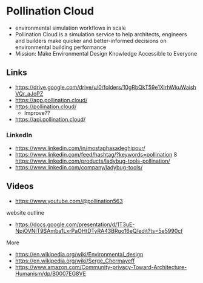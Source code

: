 # Pollination Cloud

* environmental simulation workflows in scale
* Pollination Cloud is a simulation service to help architects, engineers and builders make quicker and better-informed decisions on environmental building performance
* Mission: Make Environmental Design Knowledge Accessible to Everyone


## Links

* https://drive.google.com/drive/u/0/folders/10gRbQkT59e1XlrhWkuWaishVQr_aJoPZ
* https://app.pollination.cloud/
* https://pollination.cloud/
  * Improve??
* https://api.pollination.cloud/

### LinkedIn

* https://www.linkedin.com/in/mostaphasadeghipour/
* https://www.linkedin.com/feed/hashtag/?keywords=pollination
8 https://www.linkedin.com/products/ladybug-tools-pollination/
* https://www.linkedin.com/company/ladybug-tools/




## Videos

* https://www.youtube.com/@pollination563


website outline

* https://docs.google.com/presentation/d/1T3uE-NpiOVNlT9SAmba1LxrPaOHtDTyRA43BRgo16eQ/edit?ts=5e5990cf

More

* https://en.wikipedia.org/wiki/Environmental_design
* https://en.wikipedia.org/wiki/Serge_Chermayeff
* https://www.amazon.com/Community-privacy-Toward-Architecture-Humanism/dp/B0007EG8VE
